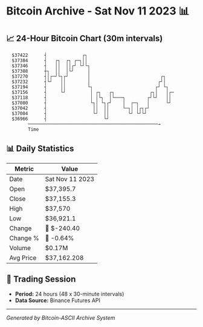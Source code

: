# Bitcoin Archive - Sat Nov 11 2023 📊

## 📈 24-Hour Bitcoin Chart (30m intervals)

```
  $37422      ┤             ┌┐                                 
  $37384      ┤   ┌┐  ┌┐ ┌─┐││                                 
  $37346      ┤   ││  ││┌┘ └┘└┐                                
  $37308      ┼┐  ││  │└┘     │                                
  $37270      ┤│┌─┘└┐┌┘       │                          ┌┐    
  $37232      ┤└┘   ││        │                         ┌┘│    
  $37194      ┤     ││        └┐                       ┌┘ └┐   
  $37156      ┤     └┘         │ ┌┐   ┌┐             ┌┐│   │┌─ 
  $37118      ┤                │ │└┐  │└───┐        ┌┘└┘   ││  
  $37080      ┤                └┐│ └┐┌┘    │  ┌─┐   │      └┘  
  $37042      ┤                 ││  ││     └─┐│ │┌┐┌┘          
  $37004      ┤                 └┘  ││       └┘ └┘└┘           
  $36966      ┤                     └┘                         
        ────────────────────────────────────────────────→
        Time
```

## 📊 Daily Statistics

| Metric | Value |
|--------|-------|
| Date | Sat Nov 11 2023 |
| Open | $37,395.7 |
| Close | $37,155.3 |
| High | $37,570 |
| Low | $36,921.1 |
| Change | 🔴 $-240.40 |
| Change % | 🔴 -0.64% |
| Volume | $0.17M |
| Avg Price | $37,162.208 |

## 📅 Trading Session

- **Period:** 24 hours (48 x 30-minute intervals)
- **Data Source:** Binance Futures API

---
*Generated by Bitcoin-ASCII Archive System*
